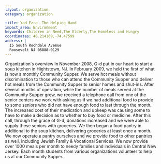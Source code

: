 ```yaml
---
layout: organization
category: organization

title: Yad Ezra -The Helping Hand
impact_area: Environment
keywords: Children in Need,The Elderly,The Homeless and Hungry
coordinates: 40.214169,-74.47599
address: |
  15 South Rochdale Avenue
  Roosevelt NJ 05888-0129
---
```

Organization's overview
In November 2008, G-d put in our heart to start a soup kitchen in Hightstown, NJ.  In February 2009, we held the first of what is now a monthly Community Supper.  We serve hot meals without discrimination to those who can attend the Community Supper and deliver hot meals from the Community Supper to senior homes and shut-ins. After several months of operation, while the number of meals served at the Community Supper grew, we received a telephone call from one of the senior centers we work with asking us if we had additional food to provide to some seniors who did not have enough food to last through the month.  The increased cost of their medication and upkeep was causing some to have to make a decision as to whether to buy food or medicine.  After this call, through the grace of G-d, donations increased and we were able to supply these seniors with groceries.  We then began a food pantry in additional to the soup kitchen, delivering groceries at least once a month.  We now operate a pantry ourselves and we provide food to other pantries as well, including Jewish Family & Vocational Services.  We now provide over 1000 meals per month to needy families and individuals in Central New Jersey.  Each month students from various organizations volunteer to help us at our Community Supper.